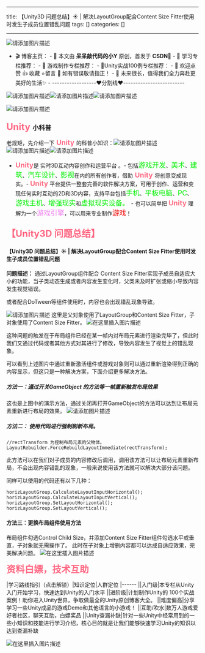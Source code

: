 
--- 
title:  【Unity3D 问题总结】☀️ | 解决LayoutGroup配合Content Size Fitter使用时发生子成员位置错乱问题 
tags: []
categories: [] 

---
<img src="https://img-blog.csdnimg.cn/4ea0ad75b9c145e5ba7d219b7e425099.png" alt="请添加图片描述">

>  
 -  🎬 博客主页： -  🎥 本文由 **呆呆敲代码的小Y** 原创，首发于 **CSDN**🙉 -  🎄 学习专栏推荐： -  🌲 游戏制作专栏推荐： -  🌲Unity实战100例专栏推荐： -  🏅 欢迎点赞 👍 收藏 ⭐留言 📝 如有错误敬请指正！ -  📆 未来很长，值得我们全力奔赴更美好的生活✨ -  ------------------❤️分割线❤️-------------------------  


<img src="https://img-blog.csdnimg.cn/fca9590298da4004906d83d81f4ca0e6.gif" alt="请添加图片描述"><img src="https://img-blog.csdnimg.cn/fca9590298da4004906d83d81f4ca0e6.gif" alt="请添加图片描述"><img src="https://img-blog.csdnimg.cn/fca9590298da4004906d83d81f4ca0e6.gif" alt="请添加图片描述">

<img src="https://img-blog.csdnimg.cn/01e7ec91f0984ce4a166bf72cb52bea5.gif" alt="请添加图片描述">

### <font color="#ff6984" size="5"> Unity </font>小科普

老规矩，先介绍一下<font color="#ff6984" size="4"> **Unity** </font>的科普小知识：<img src="https://img-blog.csdnimg.cn/fca9590298da4004906d83d81f4ca0e6.gif" alt="请添加图片描述"><img src="https://img-blog.csdnimg.cn/fca9590298da4004906d83d81f4ca0e6.gif" alt="请添加图片描述"><img src="https://img-blog.csdnimg.cn/fca9590298da4004906d83d81f4ca0e6.gif" alt="请添加图片描述">
- <font color="#ff6984" size="4">**Unity**</font>是 实时3D互动内容创作和运营平台 。- 包括<font color="#green" size="4">游戏开发</font>、<font color="#green" size="4">美术</font>、<font color="#green" size="4">建筑</font>、<font color="#green" size="4">汽车设计</font>、<font color="#green" size="4">影视</font>在内的所有创作者，借助<font color="#ff6984" size="4"> **Unity** </font>将创意变成现实。- <font color="#ff6e84" size="4">**Unity**</font> 平台提供一整套完善的软件解决方案，可用于创作、运营和变现任何实时互动的2D和3D内容，支持平台包括<font color="#green" size="4">手机</font>、<font color="#green" size="4">平板电脑</font>、<font color="#green" size="4">PC</font>、<font color="#green" size="4">游戏主机</font>、<font color="#green" size="4">增强现实</font>和<font color="#green" size="4">虚拟现实设备。 </font>- 也可以简单把 <font color="#ff6e84" size="4">**Unity**</font> 理解为一个<font color="#ee82ee" size="4">游戏引擎</font>，可以用来专业制作<font color="#ee0000" size="4">游戏</font>！
### <font color="#ff6984" size="5"> 【Unity3D 问题总结】 </font>

#### 【Unity3D 问题总结】☀️ | 解决LayoutGroup配合Content Size Fitter使用时发生子成员位置错乱问题

**问题描述：** 通过LayoutGroup组件配合 Content Size Fitter实现子成员自适应大小的功能，当子类动态生成或者内容发生变化时，父类未及时扩张或缩小导致内容发生视觉错误。

或者配合DoTween等组件使用时，内容也会出现错乱现象导致。

<img src="https://img-blog.csdnimg.cn/da3cedc98e8a4867ba7f65c13e0cd3ce.gif" alt="请添加图片描述"> 这里是父对象使用了LayoutGroup和Content Size Fitter，子对象使用了Content Size Fitter。 <img src="https://img-blog.csdnimg.cn/dbdd603b69714dd2b2fc654ba83c9489.png" alt="在这里插入图片描述">

这种问题的触发在于布局组件已经在某一帧内对布局元素进行渲染完毕了，但此时我们又通过代码或者其他方式对其进行了修改，导致内容发生了视觉上的错乱现象。

可以看到上述图片中通过重新激活组件或游戏对象则可以通过重新渲染得到正确的内容显示，但这只是一种解决方案，下面介绍更多解决方法。

##### 方法一：通过开关GameObject 的方法等一帧重新触发布局效果

这也是上图中的演示方法，通过关闭再打开GameObject的方法可以达到让布局元素重新进行布局的效果。 <img src="https://img-blog.csdnimg.cn/da3cedc98e8a4867ba7f65c13e0cd3ce.gif" alt="请添加图片描述">

##### 方法二： 使用代码进行强制刷新布局。

```
//rectTransform 为控制布局元素的父物体。
LayoutRebuilder.ForceRebuildLayoutImmediate(rectTransform);

```

此方法可以在我们对子成员的内容修改后调用，调用该方法可以让布局元素重新布局，不会出现内容错乱的现象，一般来说使用该方法就可以解决大部分该问题。

同样可以使用的代码还有以下几种：

```
horizLayoutGroup.CalculateLayoutInputHorizontal();
horizLayoutGroup.CalculateLayoutInputVertical();
horizLayoutGroup.SetLayoutHorizontal();
horizLayoutGroup.SetLayoutVertical();

```

#### 方法三：更换布局组件使用方法

布局组件勾选Control Child Size，并添加Content Size Fitter组件勾选水平或垂直，子对象就无需操作了。 此时在子对象上增删内容都可以达成自适应效果，完美解决问题。 <img src="https://img-blog.csdnimg.cn/0e5f14bc23a04000b48c19b9c50fbaf6.png" alt="在这里插入图片描述">

<font color="#ff6984" size="5"> **资料白嫖，技术互助**</font>

|学习路线指引（点击解锁）|知识定位|人群定位
|------
||入门级|本专栏从Unity入门开始学习，快速达到Unity的入门水平
||进阶级|计划制作Unity的 100个实战案例！助你进入Unity世界，争取做最全的Unity原创博客大全。
||难度偏高|分享学习一些Unity成品的游戏Demo和其他语言的小游戏！
||互助/吹水|数万人游戏爱好者社区，聊天互助，白嫖奖品
||Unity查漏补缺|针对一些Unity中经常用到的一些小知识和技能进行学习介绍，核心目的就是让我们能够快速学习Unity的知识以达到查漏补缺

<img src="https://img-blog.csdnimg.cn/20210613033645219.gif#pic_center" alt="在这里插入图片描述">
